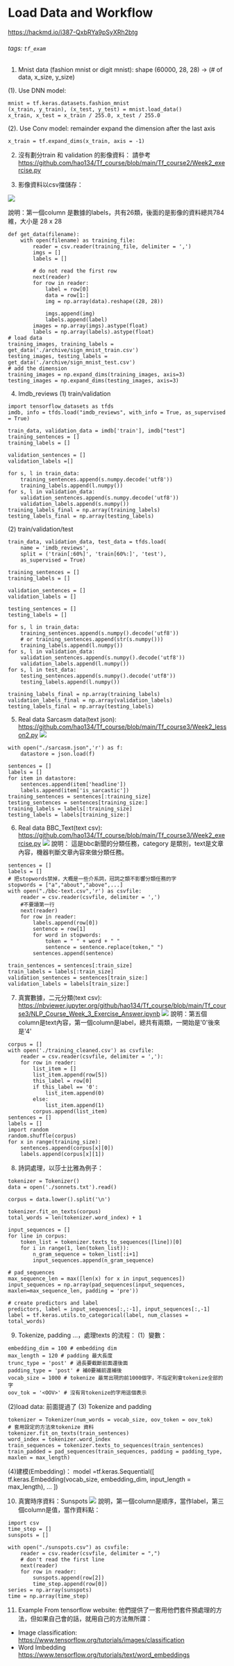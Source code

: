 # Load Data and Workflow
https://hackmd.io/i387-QxbRYa9pSyXRh2btg
###### tags: `tf_exam`

1. Mnist data (fashion mnist or digit mnist):
shape (60000, 28, 28) -> (# of data, x_size, y_size)

(1). Use DNN model:
```python=
mnist = tf.keras.datasets.fashion_mnist
(x_train, y_train), (x_test, y_test) = mnist.load_data()
x_train, x_test = x_train / 255.0, x_test / 255.0
```

(2). Use Conv model:
remainder expand the dimension after the last axis
```python=
x_train = tf.expand_dims(x_train, axis = -1)
```

2. 沒有劃分train 和 validation 的影像資料：
請參考
https://github.com/hao134/Tf_course/blob/main/Tf_course2/Week2_exercise.py

3. 影像資料以csv擋儲存：

![](https://i.imgur.com/eVjP93T.png)

說明：第一個column 是數據的labels，共有26類，後面的是影像的資料總共784維，大小是 28 x 28

```python=
def get_data(filename):
    with open(filename) as training_file:
        reader = csv.reader(training_file, delimiter = ',')
        imgs = []
        labels = []
        
        # do not read the first row
        next(reader)
        for row in reader:
            label = row[0]
            data = row[1:]
            img = np.array(data).reshape((28, 28))
            
            imgs.append(img)
            labels.append(label)
        images = np.array(imgs).astype(float)
        labels = np.array(labels).astype(float)
# load data
training_images, training_labels = get_data('./archive/sign_mnist_train.csv')
testing_images, testing_labels = get_data('./archive/sign_mnist_test.csv')
# add the dimension
training_images = np.expand_dims(training_images, axis=3)
testing_images = np.expand_dims(testing_images, axis=3)
```

4. Imdb_reviews
(1) train/validation
```python=
import tensorflow_datasets as tfds
imdb, info = tfds.load("imdb_reviews", with_info = True, as_supervised = True)

train_data, validation_data = imdb['train'], imdb["test"]
training_sentences = []
training_labels = []

validation_sentences = []
validation_labels =[]

for s, l in train_data:
    training_sentences.append(s.numpy.decode('utf8'))
    training_labels.append(l.numpy())
for s, l in validation_data:
    validation_sentences.append(s.numpy.decode('utf8'))
    validation_labels.append(s.numpy())
training_labels_final = np.array(training_labels)
testing_labels_final = np.array(testing_labels)
```
(2) train/validation/test
```python=
train_data, validation_data, test_data = tfds.load(
    name = 'imdb_reviews',
    split = ('train[:60%]', 'train[60%:]', 'test'),
    as_supervised = True)

training_sentences = []
training_labels = []

validation_sentences = []
validation_labels = []

testing_sentences = []
testing_labels = []

for s, l in train_data:
    training_sentences.append(s.numpy().decode('utf8'))
    # or training_sentences.append(str(s.numpy()))
    training_labels.append(l.numpy())
for s, l in validation_data:
    validation_sentences.append(s.numpy().decode('utf8'))
    validation_labels.append(l.numpy())
for s, l in test_data:
    testing_sentences.append(s.numpy().decode('utf8'))
    testing_labels.append(l.numpy())
    
training_labels_final = np.array(training_labels)
validation_labels_final = np.array(validation_labels)
testing_labels_final = np.array(testing_labels)
```

5. Real data Sarcasm data(text json):
https://github.com/hao134/Tf_course/blob/main/Tf_course3/Week2_lesson2.py
![](https://i.imgur.com/ZddyBAo.png)
```python=
with open("./sarcasm.json",'r') as f:
    datastore = json.load(f)

sentences = []
labels = []
for item in datastore:
    sentences.append(item['headline'])
    labels.append(item['is_sarcastic'])
training_sentences = sentences[:training_size]
testing_sentences = sentences[training_size:]
training_labels = labels[:training_size]
testing_labels = labels[training_size:]
```
6. Real data BBC_Text(text csv):
https://github.com/hao134/Tf_course/blob/main/Tf_course3/Week2_exercise.py
![](https://i.imgur.com/Y9Sui2u.png)
說明： 這是bbc新聞的分類任務，category 是類別，text是文章內容，機器判斷文章內容來做分類任務。
```python=
sentences = []
labels = []
# 把stopwords禁掉，大概是一些介系詞，冠詞之類不影響分類任務的字
stopwords = ["a","about","above",...]
with open("./bbc-text.csv",'r') as csvfile:
    reader = csv.reader(csvfile, delimiter = ',')
    #不要讀第一行
    next(reader)
    for row in reader:
        labels.append(row[0])
        sentence = row[1]
        for word in stopwords:
            token = " " + word + " "
            sentence = sentence.replace(token," ")
        sentences.append(sentence)
        
train_sentences = sentences[:train_size]
train_labels = labels[:train_size]
validation_sentences = sentences[train_size:]
validation_labels = labels[train_size:]
```

7. 真實數據，二元分類(text csv):
https://nbviewer.jupyter.org/github/hao134/Tf_course/blob/main/Tf_course3/NLP_Course_Week_3_Exercise_Answer.ipynb
![](https://i.imgur.com/25SqknB.png)
說明：第五個column是text內容，第一個column是label，總共有兩類，一開始是'0'後來是'4'
```python=
corpus = []
with open('./training_cleaned.csv') as csvfile:
    reader = csv.reader(csvfile, delimiter = ','):
    for row in reader:
        list_item = []
        list_item.append(row[5])
        this_label = row[0]
        if this_label == '0':
            list_item.append(0)
        else:
            list_item.append(1)
        corpus.append(list_item)
sentences = []
labels = []
import random
random.shuffle(corpus)
for x in range(training_size):
    sentences.append(corpus[x][0])
    labels.append(corpus[x][1])
```

8. 詩詞處理，以莎士比雅為例子：
```python=
tokenizer = Tokenizer()
data = open('./sonnets.txt').read()

corpus = data.lower().split('\n')

tokenizer.fit_on_texts(corpus)
total_words = len(tokenizer.word_index) + 1

input_sequences = []
for line in corpus:
    token_list = tokenizer.texts_to_sequences([line])[0]
    for i in range(1, len(token_list)):
        n_gram_sequence = token_list[:i+1]
        input_sequences.append(n_gram_sequence)

# pad_sequences
max_sequence_len = max([len(x) for x in input_sequences])
input_sequences = np.array(pad_sequences(input_sequences, maxlen=max_sequence_len, padding = 'pre'))

# create predictors and label
predictors, label = input_sequences[:,:-1], input_sequences[:,-1]
label = tf.keras.utils.to_categorical(label, num_classes = total_words)
```

9. Tokenize, padding ...，處理texts 的流程：
(1）變數：
```python=
embedding_dim = 100 # embedding dim
max_length = 120 # padding 最大長度
trunc_type = 'post' # 過長要截斷前面還後面
padding_type = 'post' # 補0要補前還補後
vocab_size = 1000 # tokenize 最常出現的前1000個字，不指定則會tokenize全部的字
oov_tok = '<OOV>' # 沒有背tokenize的字用這個表示
```
(2)load data:
前面提過了
(3) Tokenize and padding
```python=
tokenizer = Tokenizer(num_words = vocab_size, oov_token = oov_tok)
# 套用設定的方法來tokenize 資料
tokenizer.fit_on_texts(train_sentences)
word_index = tokenizer.word_index
train_sequences = tokenizer.texts_to_sequences(train_sentences)
train_padded = pad_sequences(train_sequences, padding = padding_type, maxlen = max_length)
```
(4)建模(Embedding)：
model =tf.keras.Sequential([
    tf.keras.Embedding(vocab_size, embedding_dim, input_length = max_length),
    ...
])

10. 真實時序資料：Sunspots
![](https://i.imgur.com/fN94eth.png)
說明，第一個column是順序，當作label，第三個column是值，當作資料點：
```python=
import csv
time_step = []
sunspots = []

with open("./sunspots.csv") as csvfile:
    reader = csv.reader(csvfile, delimiter = ",")
    # don't read the first line
    next(reader)
    for row in reader:
        sunspots.append(row[2])
        time_step.append(row[0])
series = np.array(sunspots)
time = np.array(time_step)
```

11. Example From tensorflow website:
他們提供了一套用他們套件預處理的方法，但如果自己會的話，就用自己的方法無所謂：
* Image classification:
https://www.tensorflow.org/tutorials/images/classification
* Word Imbedding
https://www.tensorflow.org/tutorials/text/word_embeddings
